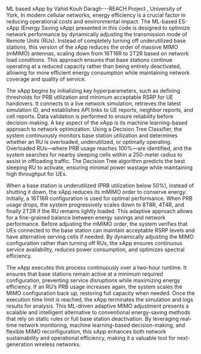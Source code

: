 ML based xApp by Vahid Kouh Daragh---REACH Project , University of York,
In modern cellular networks, energy efficiency is a crucial factor in reducing operational costs and environmental impact. The ML-based ES-xApp (Energy Saving xApp) presented in this code is designed to optimize network performance by dynamically adjusting the transmission mode of Remote Units (RUs). Instead of completely turning off underutilized base stations, this version of the xApp reduces the order of massive MIMO (mMIMO) antennas, scaling down from 16T16R to 2T2R based on network load conditions. This approach ensures that base stations continue operating at a reduced capacity rather than being entirely deactivated, allowing for more efficient energy consumption while maintaining network coverage and quality of service.

The xApp begins by initializing key hyperparameters, such as defining thresholds for PRB utilization and minimum acceptable RSRP for UE handovers. It connects to a live network simulation, retrieves the latest simulation ID, and establishes API links to UE reports, neighbor reports, and cell reports. Data validation is performed to ensure reliability before decision-making. A key aspect of the xApp is its machine learning-based approach to network optimization. Using a Decision Tree Classifier, the system continuously monitors base station utilization and determines whether an RU is overloaded, underutilized, or optimally operating. Overloaded RUs—where PRB usage reaches 100%—are identified, and the system searches for nearby sleeping cells within a 250-meter radius to assist in offloading traffic. The Decision Tree algorithm predicts the best sleeping RU to activate, ensuring minimal power wastage while maintaining high throughput for UEs.

When a base station is underutilized (PRB utilization below 50%), instead of shutting it down, the xApp reduces its mMIMO order to conserve energy. Initially, a 16T16R configuration is used for optimal performance. When PRB usage drops, the system progressively scales down to 8T8R, 4T4R, and finally 2T2R if the RU remains lightly loaded. This adaptive approach allows for a fine-grained balance between energy savings and network performance. Before adjusting the mMIMO order, the system verifies that UEs connected to the base station can maintain acceptable RSRP levels and have alternative serving cells if needed. By dynamically adjusting the MIMO configuration rather than turning off RUs, the xApp ensures continuous service availability, reduces power consumption, and optimizes spectral efficiency.

The xApp executes this process continuously over a two-hour runtime. It ensures that base stations remain active at a minimum required configuration, preventing service disruptions while maximizing energy efficiency. If an RU’s PRB usage increases again, the system scales the MIMO configuration back up, restoring full capacity when needed. Once the execution time limit is reached, the xApp terminates the simulation and logs results for analysis. This ML-driven adaptive MIMO adjustment presents a scalable and intelligent alternative to conventional energy-saving methods that rely on static rules or full base station deactivation. By leveraging real-time network monitoring, machine learning-based decision-making, and flexible MIMO reconfiguration, this xApp enhances both network sustainability and operational efficiency, making it a valuable tool for next-generation wireless networks.

